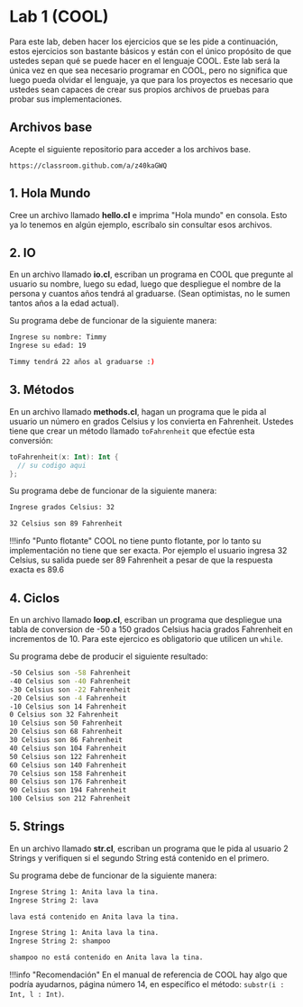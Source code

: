 # Lab 1 \(COOL\)

Para este lab, deben hacer los ejercicios que se les pide a continuación, estos ejercicios son bastante básicos y están con el único propósito de que ustedes sepan qué se puede hacer en el lenguaje COOL. Este lab será la única vez en que sea necesario programar en COOL, pero no significa que luego pueda olvidar el lenguaje, ya que para los proyectos es necesario que ustedes sean capaces de crear sus propios archivos de pruebas para probar sus implementaciones.

## Archivos base

Acepte el siguiente repositorio para acceder a los archivos base.

```
https://classroom.github.com/a/z40kaGWQ
```

## 1. Hola Mundo

Cree un archivo llamado **hello.cl** e imprima "Hola mundo" en consola. Esto ya lo tenemos en algún ejemplo, escríbalo sin consultar esos archivos.

## 2. IO

En un archivo llamado **io.cl**, escriban un programa en COOL que pregunte al usuario su nombre, luego su edad, luego que despliegue el nombre de la persona y cuantos años tendrá al graduarse. \(Sean optimistas, no le sumen tantos años a la edad actual\).

Su programa debe de funcionar de la siguiente manera:

```bash
Ingrese su nombre: Timmy
Ingrese su edad: 19

Timmy tendrá 22 años al graduarse :)
```

## 3. Métodos

En un archivo llamado **methods.cl**, hagan un programa que le pida al usuario un número en grados Celsius y los convierta en Fahrenheit. Ustedes tiene que crear un método llamado `toFahrenheit` que efectúe esta conversión:

```kotlin
toFahrenheit(x: Int): Int {
  // su codigo aqui
};
```

Su programa debe de funcionar de la siguiente manera:

```bash
Ingrese grados Celsius: 32

32 Celsius son 89 Fahrenheit
```

!!!info "Punto flotante"
	COOL no tiene punto flotante, por lo tanto su implementación no tiene que ser exacta. Por ejemplo el usuario ingresa 32 Celsius, su salida puede ser 89 Fahrenheit a pesar de que la respuesta exacta es 89.6


## 4. Ciclos

En un archivo llamado **loop.cl**, escriban un programa que despliegue una tabla de conversion de -50 a 150 grados Celsius hacia grados Fahrenheit en incrementos de 10. Para este ejercico es obligatorio que utilicen un `while`.

Su programa debe de producir el siguiente resultado:

```bash
-50 Celsius son -58 Fahrenheit
-40 Celsius son -40 Fahrenheit
-30 Celsius son -22 Fahrenheit
-20 Celsius son -4 Fahrenheit
-10 Celsius son 14 Fahrenheit
0 Celsius son 32 Fahrenheit
10 Celsius son 50 Fahrenheit
20 Celsius son 68 Fahrenheit
30 Celsius son 86 Fahrenheit
40 Celsius son 104 Fahrenheit
50 Celsius son 122 Fahrenheit
60 Celsius son 140 Fahrenheit
70 Celsius son 158 Fahrenheit
80 Celsius son 176 Fahrenheit
90 Celsius son 194 Fahrenheit
100 Celsius son 212 Fahrenheit
```

## 5. Strings

En un archivo llamado **str.cl**, escriban un programa que le pida al usuario 2 Strings y verifiquen si el segundo String está contenido en el primero.

Su programa debe de funcionar de la siguiente manera:

```bash
Ingrese String 1: Anita lava la tina.
Ingrese String 2: lava

lava está contenido en Anita lava la tina.

Ingrese String 1: Anita lava la tina.
Ingrese String 2: shampoo

shampoo no está contenido en Anita lava la tina.
```

!!!info "Recomendación"
	En el manual de referencia de COOL hay algo que podría ayudarnos, página número 14, en específico el método: `substr(i : Int, l : Int)`.
